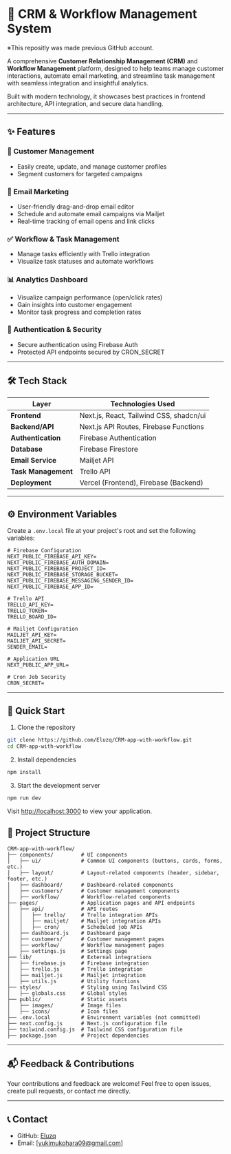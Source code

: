 # 🧠 CRM & Workflow Management System
※This repositly was made previous GitHub account.


A comprehensive **Customer Relationship Management (CRM)** and **Workflow Management** platform, designed to help teams manage customer interactions, automate email marketing, and streamline task management with seamless integration and insightful analytics.

Built with modern technology, it showcases best practices in frontend architecture, API integration, and secure data handling.

---

## ✨ Features

### 📇 Customer Management
- Easily create, update, and manage customer profiles
- Segment customers for targeted campaigns

### 📧 Email Marketing
- User-friendly drag-and-drop email editor
- Schedule and automate email campaigns via Mailjet
- Real-time tracking of email opens and link clicks

### ✅ Workflow & Task Management
- Manage tasks efficiently with Trello integration
- Visualize task statuses and automate workflows

### 📊 Analytics Dashboard
- Visualize campaign performance (open/click rates)
- Gain insights into customer engagement
- Monitor task progress and completion rates

### 🔐 Authentication & Security
- Secure authentication using Firebase Auth
- Protected API endpoints secured by CRON_SECRET

---

## 🛠️ Tech Stack

| Layer             | Technologies Used                             |
|-------------------|-----------------------------------------------|
| **Frontend**      | Next.js, React, Tailwind CSS, shadcn/ui       |
| **Backend/API**   | Next.js API Routes, Firebase Functions        |
| **Authentication**| Firebase Authentication                       |
| **Database**      | Firebase Firestore                            |
| **Email Service** | Mailjet API                                   |
| **Task Management**| Trello API                                    |
| **Deployment**    | Vercel (Frontend), Firebase (Backend)         |

---

## ⚙️ Environment Variables

Create a `.env.local` file at your project's root and set the following variables:

```env
# Firebase Configuration
NEXT_PUBLIC_FIREBASE_API_KEY=
NEXT_PUBLIC_FIREBASE_AUTH_DOMAIN=
NEXT_PUBLIC_FIREBASE_PROJECT_ID=
NEXT_PUBLIC_FIREBASE_STORAGE_BUCKET=
NEXT_PUBLIC_FIREBASE_MESSAGING_SENDER_ID=
NEXT_PUBLIC_FIREBASE_APP_ID=

# Trello API
TRELLO_API_KEY=
TRELLO_TOKEN=
TRELLO_BOARD_ID=

# Mailjet Configuration
MAILJET_API_KEY=
MAILJET_API_SECRET=
SENDER_EMAIL=

# Application URL
NEXT_PUBLIC_APP_URL=

# Cron Job Security
CRON_SECRET=
```

---

## 🚀 Quick Start

1. Clone the repository

```bash
git clone https://github.com/Eluzq/CRM-app-with-workflow.git
cd CRM-app-with-workflow
```

2. Install dependencies

```bash
npm install
```

3. Start the development server

```bash
npm run dev
```

Visit [http://localhost:3000](http://localhost:3000) to view your application.




## 📁 Project Structure

```
CRM-app-with-workflow/
├── components/         # UI components
│   ├── ui/             # Common UI components (buttons, cards, forms, etc.)
│   ├── layout/         # Layout-related components (header, sidebar, footer, etc.)
│   ├── dashboard/      # Dashboard-related components
│   ├── customers/      # Customer management components
│   ├── workflow/       # Workflow-related components
├── pages/              # Application pages and API endpoints
│   ├── api/            # API routes
│   │   ├── trello/     # Trello integration APIs
│   │   ├── mailjet/    # Mailjet integration APIs
│   │   ├── cron/       # Scheduled job APIs
│   ├── dashboard.js    # Dashboard page
│   ├── customers/      # Customer management pages
│   ├── workflow/       # Workflow management pages
│   ├── settings.js     # Settings page
├── lib/                # External integrations
│   ├── firebase.js     # Firebase integration
│   ├── trello.js       # Trello integration
│   ├── mailjet.js      # Mailjet integration
│   ├── utils.js        # Utility functions
├── styles/             # Styling using Tailwind CSS
│   ├── globals.css     # Global styles
├── public/             # Static assets
│   ├── images/         # Image files
│   ├── icons/          # Icon files
├── .env.local          # Environment variables (not committed)
├── next.config.js      # Next.js configuration file
├── tailwind.config.js  # Tailwind CSS configuration file
├── package.json        # Project dependencies
```

---

## 📬 Feedback & Contributions
Your contributions and feedback are welcome! Feel free to open issues, create pull requests, or contact me directly.

---

## 📞 Contact
- GitHub: [Eluzq](https://github.com/Eluzq)
- Email: [yukimukohara09@gmail.com]



